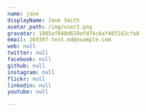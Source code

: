 ```yaml
---
name: jane
displayName: Jane Smith
avatar_path: /img/user2.png
gravatar: 1985af848d639efd74c6af48f242cfa8
email: 269307-test.md@example.com
web: null
twitter: null
facebook: null
github: null
instagram: null
flickr: null
linkedin: null
youtube: null

---
```







